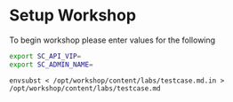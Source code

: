 # Setup Workshop

To begin workshop please enter values for the following

```sh 
export SC_API_VIP=
export SC_ADMIN_NAME=
```

```execute
envsubst < /opt/workshop/content/labs/testcase.md.in > /opt/workshop/content/labs/testcase.md
```
